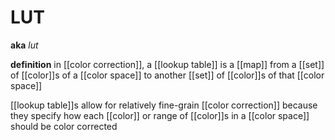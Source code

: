 # LUT

**aka** _lut_

**definition** in [[color correction]], a [[lookup table]] is a [[map]] from a [[set]] of [[color]]s of a [[color space]] to another [[set]] of [[color]]s of that [[color space]]

[[lookup table]]s allow for relatively fine-grain [[color correction]] because they specify how each [[color]] or range of [[color]]s in a [[color space]] should be color corrected
